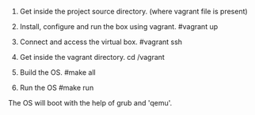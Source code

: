 1. Get inside the project source directory. (where vagrant file is present)

2. Install, configure and run the box using vagrant.
   #vagrant up
   
3. Connect and access the virtual box.
   #vagrant ssh
 
4. Get inside the vagrant directory.
   cd /vagrant

5. Build the OS.
   #make all
   
6. Run the OS
   #make run   
   
The OS will boot with the help of grub and 'qemu'.